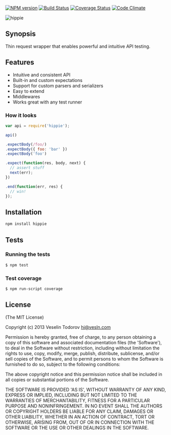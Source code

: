 [![NPM version](https://badge.fury.io/js/hippie.png)](http://badge.fury.io/js/hippie)
[![Build Status](https://secure.travis-ci.org/vesln/hippie.png)](http://travis-ci.org/vesln/hippie)
[![Coverage Status](https://coveralls.io/repos/vesln/hippie/badge.png?branch=master)](https://coveralls.io/r/vesln/hippie?branch=master)
[![Code Climate](https://codeclimate.com/github/vesln/hippie.png)](https://codeclimate.com/github/vesln/hippie)


![hippie](http://i.imgur.com/ZEkuNZG.png)

## Synopsis

Thin request wrapper that enables powerful and intuitive API testing.

## Features

* Intuitive and consistent API
* Built-in and custom expectations
* Support for custom parsers and serializers
* Easy to extend
* Middlewares
* Works great with any test runner

### How it looks

```js
var api = require('hippie');

api()

.expectBody(/foo/)
.expectBody({ foo: 'bar' })
.expectBody('foo')

.expect(function(res, body, next) {
  // assert stuff
  next(err);
})

.end(function(err, res) {
  // win!
});
```

## Installation

```bash
npm install hippie
```

## Tests

### Running the tests

```bash
$ npm test
```

### Test coverage

```bash
$ npm run-script coverage
```

## License

(The MIT License)

Copyright (c) 2013 Veselin Todorov <hi@vesln.com>

Permission is hereby granted, free of charge, to any person obtaining
a copy of this software and associated documentation files (the
'Software'), to deal in the Software without restriction, including
without limitation the rights to use, copy, modify, merge, publish,
distribute, sublicense, and/or sell copies of the Software, and to
permit persons to whom the Software is furnished to do so, subject to
the following conditions:

The above copyright notice and this permission notice shall be
included in all copies or substantial portions of the Software.

THE SOFTWARE IS PROVIDED 'AS IS', WITHOUT WARRANTY OF ANY KIND,
EXPRESS OR IMPLIED, INCLUDING BUT NOT LIMITED TO THE WARRANTIES OF
MERCHANTABILITY, FITNESS FOR A PARTICULAR PURPOSE AND NONINFRINGEMENT.
IN NO EVENT SHALL THE AUTHORS OR COPYRIGHT HOLDERS BE LIABLE FOR ANY
CLAIM, DAMAGES OR OTHER LIABILITY, WHETHER IN AN ACTION OF CONTRACT,
TORT OR OTHERWISE, ARISING FROM, OUT OF OR IN CONNECTION WITH THE
SOFTWARE OR THE USE OR OTHER DEALINGS IN THE SOFTWARE.
